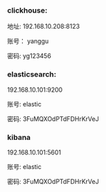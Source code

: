 ### clickhouse:

地址: 192.168.10.208:8123

账号： yanggu

密码: yg123456

### elasticsearch:

192.168.10.101:9200

账号: elastic

密码: 3FuMQXOdPTdFDHrKrVeJ

### kibana

192.168.10.101:5601

账号: elastic

密码: 3FuMQXOdPTdFDHrKrVeJ